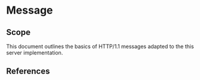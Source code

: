 # Message

## Scope
This document outlines the basics of HTTP/1.1 messages adapted to the this server implementation.

## References
